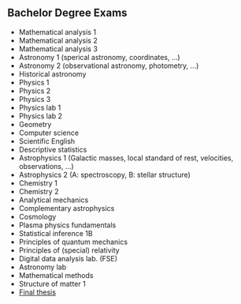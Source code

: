 <!-- 
.. link: 
.. description: 
.. tags: 
.. date: 2013/08/22 10:42:45
.. title: Bachelor
.. slug: bachelor
-->

## Bachelor Degree Exams

* Mathematical analysis 1 <!--23-->
* Mathematical analysis 2 <!--20-->
* Mathematical analysis 3 <!--21-->
* Astronomy 1 (sperical astronomy, coordinates, ...) <!--29-->
* Astronomy 2 (observational astronomy, photometry, ...) <!--27-->
* Historical astronomy <!--27-->
* Physics 1 <!--30-->
* Physics 2 <!--30-->
* Physics 3 <!--30-->
* Physics lab 1 <!--28-->
* Physics lab 2 <!--27-->
* Geometry <!--30-->
* Computer science
* Scientific English
* Descriptive statistics <!--20-->
* Astrophysics 1 (Galactic masses, local standard of rest, velocities, observations, ...) <!--30-->
* Astrophysics 2 (A: spectroscopy, B: stellar structure) <!--27-->
* Chemistry 1 <!--25-->
* Chemistry 2 <!--28-->
* Analytical mechanics <!--28-->
* Complementary astrophysics <!--30-->
* Cosmology <!--28-->
* Plasma physics fundamentals <!--26-->
* Statistical inference 1B <!--18-->
* Principles of quantum mechanics <!--27-->
* Principles of (special) relativity <!--25-->
* Digital data analysis lab. (FSE)
* Astronomy lab <!--30+-->
* Mathematical methods <!--26-->
* Structure of matter 1 <!--18-->
* [Final thesis](../files/masterThesis.pdf)